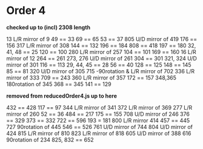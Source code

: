 # Order 4

**checked up to (incl) 2308 length**

13 L/R mirror of 9
49 == 33
69 == 65
53 == 37
805 U/D mirror of 419
176 == 156
317 L/R mirror of 308
144 == 132
196 == 184
808 == 418
197 == 180
32, 41, 48 == 25
120 == 100
280 L/R mirror of 257
104 == 101
169 == 160
16 L/R mirror of 12
264 == 261
273, 276 U/D mirror of 261
304 == 301
321, 324 U/D mirror of 301
116 == 113
29, 44, 45 == 28
56 == 40
128 == 125
148 == 145
85 == 81
320 U/D mirror of 305
715 -90rotation & L/R mirror of 702
336 L/R mirror of 333
709 == 243
360 L/R mirror of 357
172 == 157
348,365 180rotation of 345
368 == 345
141 == 129

**removed from reducedOrder4.js up to here**

432 == 428
117 == 97
344 L/R mirror of 341
372 L/R mirror of 369
277 L/R mirror of 260
52 == 36
484 == 217
175 == 155
708 U/D mirror of 246
376 == 329
373 == 332
722 == 596
193 = 181
800 L/R mirror 414
457 == 445
727 90rotation of 445
546 == 526
761 U/D mirror of 744
804 U/D mirror of 424
815 L/R mirror of 810
823 L/R mirror of 818
605 U/D mirror of 388
616 90rotation of 234
825, 832 == 652
